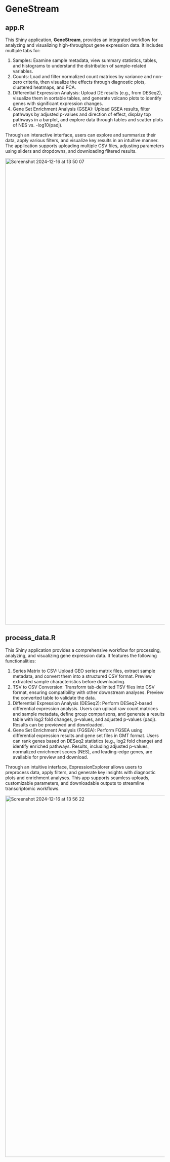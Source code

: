 # GeneStream
## app.R
This Shiny application, **GeneStream**, provides an integrated workflow for analyzing and visualizing high-throughput gene expression data. It includes multiple tabs for:
1. Samples: Examine sample metadata, view summary statistics, tables, and histograms to understand the distribution of sample-related variables.
2. Counts: Load and filter normalized count matrices by variance and non-zero criteria, then visualize the effects through diagnostic plots, clustered heatmaps, and PCA.
3. Differential Expression Analysis: Upload DE results (e.g., from DESeq2), visualize them in sortable tables, and generate volcano plots to identify genes with significant expression changes.
4. Gene Set Enrichment Analysis (GSEA): Upload GSEA results, filter pathways by adjusted p-values and direction of effect, display top pathways in a barplot, and explore data through tables and scatter plots of NES vs. -log10(padj).

Through an interactive interface, users can explore and summarize their data, apply various filters, and visualize key results in an intuitive manner. The application supports uploading multiple CSV files, adjusting parameters using sliders and dropdowns, and downloading filtered results.

<img width="1470" alt="Screenshot 2024-12-16 at 13 50 07" src="https://github.com/user-attachments/assets/5f0cc6c0-5541-44ee-8010-54cd47e4fb25" />

## process_data.R
This Shiny application provides a comprehensive workflow for processing, analyzing, and visualizing gene expression data. It features the following functionalities:
1. Series Matrix to CSV: Upload GEO series matrix files, extract sample metadata, and convert them into a structured CSV format. Preview extracted sample characteristics before downloading.
2. TSV to CSV Conversion: Transform tab-delimited TSV files into CSV format, ensuring compatibility with other downstream analyses. Preview the converted table to validate the data.
3. Differential Expression Analysis (DESeq2): Perform DESeq2-based differential expression analysis. Users can upload raw count matrices and sample metadata, define group comparisons, and generate a results table with log2 fold changes, p-values, and adjusted p-values (padj). Results can be previewed and downloaded.
4. Gene Set Enrichment Analysis (FGSEA): Perform FGSEA using differential expression results and gene set files in GMT format. Users can rank genes based on DESeq2 statistics (e.g., log2 fold change) and identify enriched pathways. Results, including adjusted p-values, normalized enrichment scores (NES), and leading-edge genes, are available for preview and download.

Through an intuitive interface, ExpressionExplorer allows users to preprocess data, apply filters, and generate key insights with diagnostic plots and enrichment analyses. This app supports seamless uploads, customizable parameters, and downloadable outputs to streamline transcriptomic workflows.

<img width="1139" alt="Screenshot 2024-12-16 at 13 56 22" src="https://github.com/user-attachments/assets/c4e1ad91-f0d2-4122-ba84-ec1f7fb57516" />





